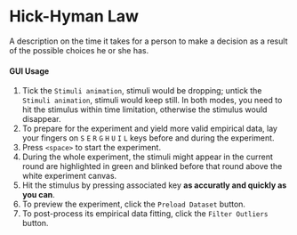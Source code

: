 # Hick-Hyman Law
A description on the time it takes for a person to make a decision as a result of the possible choices he or she has.

#### GUI Usage
1. Tick the `Stimuli animation`, stimuli would be dropping; untick the `Stimuli animation`, stimuli would keep still. In both modes, you need to hit the stimulus within time limitation, otherwise the stimulus would disappear.
2. To prepare for the experiment and yield more valid empirical data, lay your fingers on `S` `E` `R` `G` `H` `U` `I` `L` keys before and during the experiment.
3. Press `<space>` to start the experiment.
4. During the whole experiment, the stimuli might appear in the current round are highlighted in green and blinked before that round above the white experiment canvas.
5. Hit the stimulus by pressing associated key __as accuratly and quickly as you can__.
6. To preview the experiment, click the `Preload Dataset` button.
7. To post-process its empirical data fitting, click the `Filter Outliers` button.
